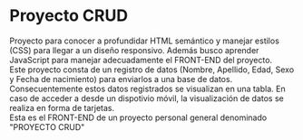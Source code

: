 # Proyecto CRUD  
Proyecto para conocer a profundidar HTML semántico y manejar estilos (CSS) para llegar a un diseño responsivo. Además busco aprender JavaScript para manejar adecuadamente el FRONT-END del proyecto.  
Este proyecto consta de un registro de datos (Nombre, Apellido, Edad, Sexo y Fecha de nacimiento) para enviarlos a una base de datos. Consecuentemente estos datos registrados se visualizan en una tabla. En caso de acceder a desde un dispotivio móvil, la visualización de datos se realiza en forma de tarjetas.  
Esta es el FRONT-END de un proyecto personal general denominado "PROYECTO CRUD"
